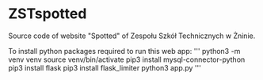 # ZSTspotted
Source code of website "Spotted" of Zespołu Szkół Technicznych w Żninie.

To install python packages required to run this web app:
'''
python3 -m venv venv
source venv/bin/activate
pip3 install mysql-connector-python
pip3 install flask
pip3 install flask_limiter
python3 app.py
'''
